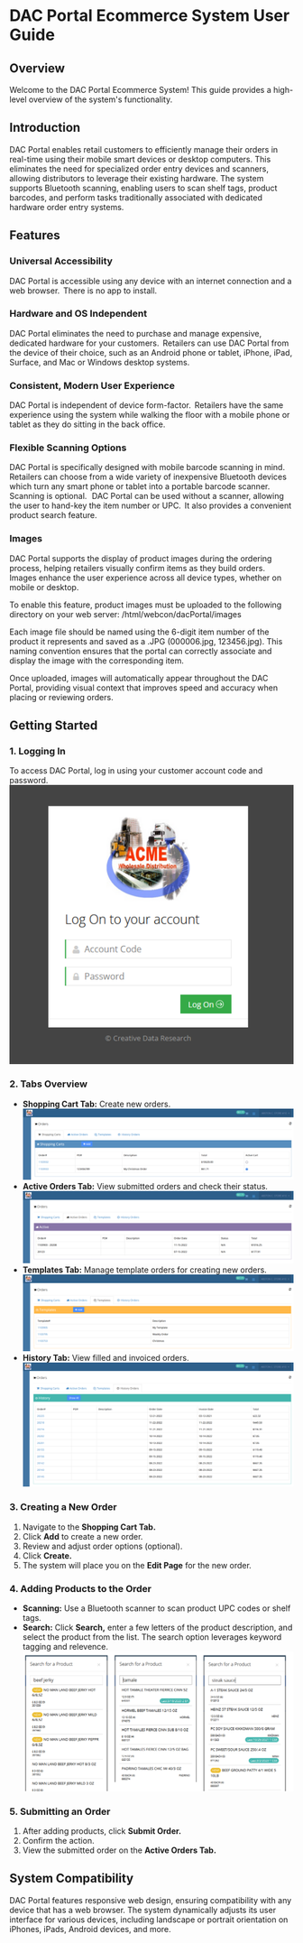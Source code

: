 # DAC Portal Ecommerce System User Guide

## Overview

Welcome to the DAC Portal Ecommerce System! This guide provides a high-level overview of the system's functionality.

## Introduction

DAC Portal enables retail customers to efficiently manage their orders in real-time using their mobile smart devices or desktop computers. This eliminates the need for specialized order entry devices and scanners, allowing distributors to leverage their existing hardware. The system supports Bluetooth scanning, enabling users to scan shelf tags, product barcodes, and perform tasks traditionally associated with dedicated hardware order entry systems.

## Features

### Universal Accessibility

DAC Portal is accessible using any device with an internet connection and a web browser.  There is no app to install.

### Hardware and OS Independent

DAC Portal eliminates the need to purchase and manage expensive, dedicated hardware for your customers.  Retailers can use DAC Portal from the device of their choice, such as an Android phone or tablet, iPhone, iPad, Surface, and Mac or Windows desktop systems.

### Consistent, Modern User Experience

DAC Portal is independent of device form-factor.  Retailers have the same experience using the system while walking the floor with a mobile phone or tablet as they do sitting in the back office.

### Flexible Scanning Options

DAC Portal is specifically designed with mobile barcode scanning in mind.  Retailers can choose from a wide variety of inexpensive Bluetooth devices which turn any smart phone or tablet into a portable barcode scanner. Scanning is optional.   DAC Portal can be used without a scanner, allowing the user to hand-key the item number or UPC.  It also provides a convenient product search feature.

### Images

DAC Portal supports the display of product images during the ordering process, helping retailers visually confirm items as they build orders. Images enhance the user experience across all device types, whether on mobile or desktop.

To enable this feature, product images must be uploaded to the following directory on your web server:
/html/webcon/dacPortal/images

Each image file should be named using the 6-digit item number of the product it represents and saved as a .JPG (000006.jpg, 123456.jpg). This naming convention ensures that the portal can correctly associate and display the image with the corresponding item.

Once uploaded, images will automatically appear throughout the DAC Portal, providing visual context that improves speed and accuracy when placing or reviewing orders.

## Getting Started

### 1. Logging In

To access DAC Portal, log in using your customer account code and password.
![Alt text](../images/DacPortal_Login.png)

### 2. Tabs Overview

- **Shopping Cart Tab:** Create new orders.
  ![Alt text](../images/DacPortal_Shopping.png)
- **Active Orders Tab:** View submitted orders and check their status.
  ![Alt text](../images/DacPortal_Active.png)
- **Templates Tab:** Manage template orders for creating new orders.
 ![Alt text](../images/DacPortal_Template.png)
- **History Tab:** View filled and invoiced orders.
 ![Alt text](../images/DacPortal_History.png)

### 3. Creating a New Order

1. Navigate to the **Shopping Cart Tab.**
2. Click **Add** to create a new order.
3. Review and adjust order options (optional).
4. Click **Create.**
5. The system will place you on the **Edit Page** for the new order.

### 4. Adding Products to the Order

- **Scanning:** Use a Bluetooth scanner to scan product UPC codes or shelf tags.
- **Search:** Click **Search,** enter a few letters of the product description, and select the product from the list. The search option leverages keyword tagging and relevence.
![Alt text](../images/DacPortal_Search.png)

### 5. Submitting an Order

1. After adding products, click **Submit Order.**
2. Confirm the action.
3. View the submitted order on the **Active Orders Tab.**

## System Compatibility

DAC Portal features responsive web design, ensuring compatibility with any device that has a web browser. The system dynamically adjusts its user interface for various devices, including landscape or portrait orientation on iPhones, iPads, Android devices, and more.
